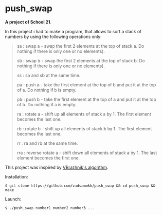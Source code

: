 # push_swap

**A project of School 21.**

In this project i had to make a program, that allows to sort a stack of numbers by using the following operations only:

>sa : swap a - swap the first 2 elements at the top of stack a. Do nothing if there
>is only one or no elements).
>
>sb : swap b - swap the first 2 elements at the top of stack b. Do nothing if there
>is only one or no elements).
>
>ss : sa and sb at the same time.
>
>pa : push a - take the first element at the top of b and put it at the top of a. Do
>nothing if b is empty.
>
>pb : push b - take the first element at the top of a and put it at the top of b. Do
>nothing if a is empty.
>
>ra : rotate a - shift up all elements of stack a by 1. The first element becomes
>the last one.
>
>rb : rotate b - shift up all elements of stack b by 1. The first element becomes
>the last one.
>
>rr : ra and rb at the same time.
>
>rra : reverse rotate a - shift down all elements of stack a by 1. The last element
>becomes the first one.

This project was inspired by [VBrazhnik's algorithm](https://github.com/VBrazhnik/Push_swap/wiki/Algorithm).

Installation:

```
$ git clone https://github.com/vadsamokh/push_swap && cd push_swap && make
```

Launch:

```
$ ./push_swap number1 number2 number3 ...
```
